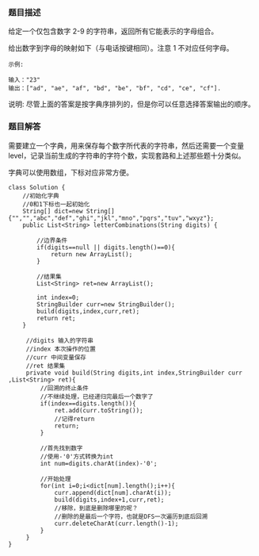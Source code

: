 ### 题目描述

给定一个仅包含数字 2-9 的字符串，返回所有它能表示的字母组合。

给出数字到字母的映射如下（与电话按键相同）。注意 1 不对应任何字母。


```
示例:

输入："23"
输出：["ad", "ae", "af", "bd", "be", "bf", "cd", "ce", "cf"].
```

说明:
尽管上面的答案是按字典序排列的，但是你可以任意选择答案输出的顺序。


###  题目解答

需要建立一个字典，用来保存每个数字所代表的字符串，然后还需要一个变量 level，记录当前生成的字符串的字符个数，实现套路和上述那些题十分类似。

字典可以使用数组，下标对应非常方便。


```
class Solution {
    //初始化字典
    //0和1下标也一起初始化
    String[] dict=new String[]{"","","abc","def","ghi","jkl","mno","pqrs","tuv","wxyz"};
    public List<String> letterCombinations(String digits) {

        //边界条件
        if(digits==null || digits.length()==0){
            return new ArrayList();
        }

        //结果集
        List<String> ret=new ArrayList();
        
        int index=0;
        StringBuilder curr=new StringBuilder();
        build(digits,index,curr,ret);
        return ret;
    }

     //digits 输入的字符串
     //index 本次操作的位置
     //curr 中间变量保存
     //ret 结果集
     private void build(String digits,int index,StringBuilder curr ,List<String> ret){
         //回溯的终止条件
         //不继续处理，已经递归完最后一个数字了
         if(index==digits.length()){
             ret.add(curr.toString());
             //记得return
             return;
         }

         //首先找到数字
         //使用-'0'方式转换为int
         int num=digits.charAt(index)-'0';

         //开始处理
         for(int i=0;i<dict[num].length();i++){
             curr.append(dict[num].charAt(i));
             build(digits,index+1,curr,ret);
             //移除，到底是删除哪里的呢？
             //删除的是最后一个字符，也就是DFS一次遍历到底后回溯
             curr.deleteCharAt(curr.length()-1);
         }
     }
}
```